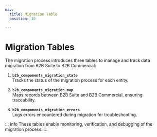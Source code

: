 ```yaml
---
nav:
  title: Migration Table
  position: 10

---
```


# Migration Tables

The migration process introduces three tables to manage and track data migration from B2B Suite to B2B Commercial:

1. **`b2b_components_migration_state`**  
   Tracks the status of the migration process for each entity.

2. **`b2b_components_migration_map`**  
   Maps records between B2B Suite and B2B Commercial, ensuring traceability.

3. **`b2b_components_migration_errors`**  
   Logs errors encountered during migration for troubleshooting.

::: info
These tables enable monitoring, verification, and debugging of the migration process.
:::
